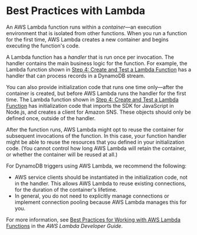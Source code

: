 # Best Practices with Lambda<a name="Streams.Lambda.BestPracticesWithDynamoDB"></a>

An AWS Lambda function runs within a *container*—an execution environment that is isolated from other functions\. When you run a function for the first time, AWS Lambda creates a new container and begins executing the function's code\.

A Lambda function has a *handler* that is run once per invocation\. The handler contains the main business logic for the function\. For example, the Lambda function shown in [Step 4: Create and Test a Lambda Function](Streams.Lambda.Tutorial.md#Streams.Lambda.Tutorial.LambdaFunction) has a handler that can process records in a DynamoDB stream\. 

You can also provide initialization code that runs one time only—after the container is created, but before AWS Lambda runs the handler for the first time\. The Lambda function shown in [Step 4: Create and Test a Lambda Function](Streams.Lambda.Tutorial.md#Streams.Lambda.Tutorial.LambdaFunction) has initialization code that imports the SDK for JavaScript in Node\.js, and creates a client for Amazon SNS\. These objects should only be defined once, outside of the handler\.

After the function runs, AWS Lambda might opt to reuse the container for subsequent invocations of the function\. In this case, your function handler might be able to reuse the resources that you defined in your initialization code\. \(You cannot control how long AWS Lambda will retain the container, or whether the container will be reused at all\.\)

For DynamoDB triggers using AWS Lambda, we recommend the following:
+ AWS service clients should be instantiated in the initialization code, not in the handler\. This allows AWS Lambda to reuse existing connections, for the duration of the container's lifetime\.
+ In general, you do not need to explicitly manage connections or implement connection pooling because AWS Lambda manages this for you\.

For more information, see [Best Practices for Working with AWS Lambda Functions](https://docs.aws.amazon.com/lambda/latest/dg/best-practices.html) in the *AWS Lambda Developer Guide*\.